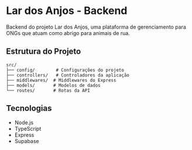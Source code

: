 # Lar dos Anjos - Backend

Backend do projeto Lar dos Anjos, uma plataforma de gerenciamento para ONGs que atuam como abrigo para animais de rua.

## Estrutura do Projeto

```
src/
├── config/        # Configurações do projeto
├── controllers/   # Controladores da aplicação
├── middlewares/  # Middlewares do Express
├── models/       # Modelos de dados
└── routes/       # Rotas da API
```

## Tecnologias

- Node.js
- TypeScript
- Express
- Supabase
